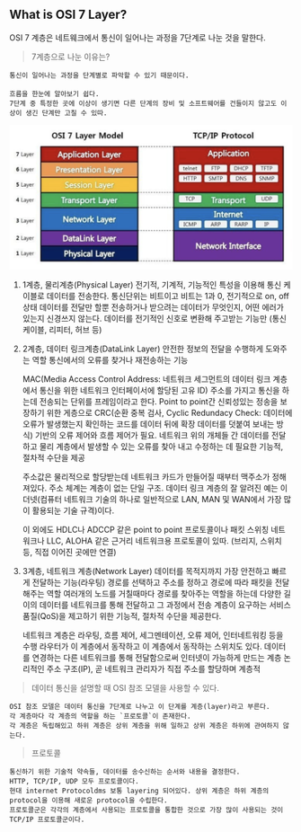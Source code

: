 ## What is OSI 7 Layer?

OSI 7 계층은 네트웨크에서 통신이 일어나는 과정을 7단계로 나눈 것을 말한다.

> 7계층으로 나눈 이유는?

    통신이 일어나는 과정을 단계별로 파악할 수 있기 때문이다.

    흐름을 한눈에 알아보기 쉽다.
    7단계 중 특정한 곳에 이상이 생기면 다른 단계의 장비 및 소프트웨어를 건들이지 않고도 이상이 생긴 단계만 고칠 수 있따.

<img src= "../IMG/osi_7_layer.png" width="600px"></img>

1. 1계층, 물리계층(Physical Layer)
   전기적, 기계적, 기능적인 특성을 이용해 통신 케이블로 데이터를 전송한다.
   통신단위는 비트이고 비트는 1과 0, 전기적으로 on, off 상태
   데이터를 전달만 할뿐 전송하거나 받으려는 데이터가 무엇인지, 어떤 에러가 있는지 신경쓰지 않는다.
   데이터를 전기적인 신호로 변환해 주고받는 기능만
   (통신케이블, 리피터, 허브 등)

2. 2계층, 데이터 링크계층(DataLink Layer)
   안전한 정보의 전달을 수행하게 도와주는 역할
   통신에서의 오류를 찾거나 재전송하는 기능

   MAC(Media Access Control Address: 네트워크 세그먼트의 데이터 링크 계층에서 통신을 위한 네트워크 인터페이서에 할당된 고유 ID) 주소를 가지고 통신을 하는데 전송되는 단위를 프레임이라고 한다.
   Point to point간 신뢰성있는 정송을 보장하기 위한 게층으로 CRC(순환 중복 검사, Cyclic Redundacy Check: 데이터에 오류가 발생했는지 확인하는 코드를 데이터 뒤에 확장 데이터를 덧붙여 보내는 방식) 기반의 오류 제어와 흐름 제어가 필요.
   네트워크 위의 개체들 간 데이터를 전달하고 물리 계층에서 발생할 수 있는 오류를 찾아 내고 수정하는 데 필요한 기능적, 절차적 수단을 제공

   주소값은 물리적으로 할당받는데 네트워크 카드가 만들어질 때부터 맥주소가 정해져있다.
   주소 체계는 계층이 없는 단일 구조.
   데이터 링크 계층의 잘 알려진 예는 이더넷(컴퓨터 네트워크 기술의 하나로 일반적으로 LAN, MAN 및 WAN에서 가장 많이 활용되눈 기술 규격)이다.

   이 외에도 HDLC나 ADCCP 같은 point to point 프로토콜이나 패킷 스위칭 네트워크나 LLC, ALOHA 같은 근거리 네트워크용 프로토콜이 있따.
   (브리지, 스위치 등, 직접 이어진 곳에만 연결)

3. 3계층, 네트워크 계층(Network Layer)
   데이터를 목적지까지 가장 안전하고 빠르게 전달하는 기능(라우팅)
   경로를 선택하고 주소를 정하고 경로에 따라 패킷을 전달해주는 역할
   여러개의 노드를 거칠때마다 경로를 찾아주는 역할을 하는데 다양한 길이의 데이터를 네트워크를 통해 전달하고 그 과정에서 전송 계층이 요구하는 서비스품질(QoS)을 제고하기 위한 기능적, 절차적 수단을 제공한다.

   네트워크 계층은 라우팅, 흐름 제어, 세그멘테이션, 오류 제어, 인터네트워킹 등을 수행
   라우터가 이 계층에서 동작하고 이 계층에서 동작하는 스위치도 있다.
   데이터를 연경하는 다른 네트워크를 통해 전달함으로써 인터넷이 가능하게 만드는 계층
   논리적인 주소 구조(IP), 곧 네트워크 관리자가 직접 주소를 할당하며 계층적

> 데이터 통신을 설명할 때 OSI 참조 모델을 사용할 수 있다.

    OSI 참조 모델은 데이터 통신을 7단계로 나누고 이 단계를 계층(layer)라고 부른다.
    각 계층마다 각 계층의 역할을 하는 `프로토콜`이 존재한다.
    각 계층은 독립해있고 하위 계층은 상위 계층을 위해 일하고 상위 계층은 하위에 관여하지 않는다.

> 프로토콜

    통신하기 위한 기술적 약속들, 데이터를 송수신하는 순서와 내용을 결정한다.
    HTTP, TCP/IP, UDP 모두 프로토콜이다.
    현대 internet Protocoldms 보통 layering 되어있다. 상위 계층은 하위 계층의 protocol을 이용해 새로운 protocol을 수립한다.
    프로토콜군은 각각의 계층에서 사용되는 프로토콜을 통합한 것으로 가장 많이 사용되는 것이 TCP/IP 프로토콜군이다.
